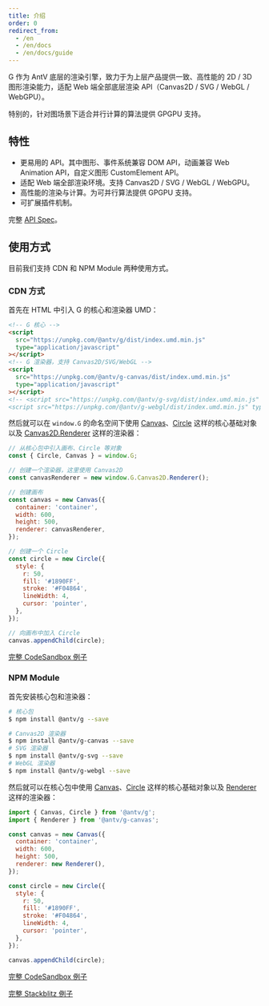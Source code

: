 ```yaml
---
title: 介绍
order: 0
redirect_from:
  - /en
  - /en/docs
  - /en/docs/guide
---
```


G 作为 AntV 底层的渲染引擎，致力于为上层产品提供一致、高性能的 2D / 3D 图形渲染能力，适配 Web 端全部底层渲染 API（Canvas2D / SVG / WebGL / WebGPU）。

特别的，针对图场景下适合并行计算的算法提供 GPGPU 支持。

## 特性

- 更易用的 API。其中图形、事件系统兼容 DOM API，动画兼容 Web Animation API，自定义图形 CustomElement API。
- 适配 Web 端全部渲染环境。支持 Canvas2D / SVG / WebGL / WebGPU。
- 高性能的渲染与计算。为可并行算法提供 GPGPU 支持。
- 可扩展插件机制。

完整 [API Spec](/api.html)。

## 使用方式

目前我们支持 CDN 和 NPM Module 两种使用方式。

### CDN 方式

首先在 HTML 中引入 G 的核心和渲染器 UMD：

```html
<!-- G 核心 -->
<script
  src="https://unpkg.com/@antv/g/dist/index.umd.min.js"
  type="application/javascript"
></script>
<!-- G 渲染器，支持 Canvas2D/SVG/WebGL -->
<script
  src="https://unpkg.com/@antv/g-canvas/dist/index.umd.min.js"
  type="application/javascript"
></script>
<!-- <script src="https://unpkg.com/@antv/g-svg/dist/index.umd.min.js" type="application/javascript"></script>
<script src="https://unpkg.com/@antv/g-webgl/dist/index.umd.min.js" type="application/javascript"></script> -->
```

然后就可以在 `window.G` 的命名空间下使用 [Canvas](/zh/docs/api/canvas)、[Circle](/zh/docs/api/basic/circle) 这样的核心基础对象以及 [Canvas2D.Renderer](/zh/docs/api/renderer) 这样的渲染器：

```js
// 从核心包中引入画布、Circle 等对象
const { Circle, Canvas } = window.G;

// 创建一个渲染器，这里使用 Canvas2D
const canvasRenderer = new window.G.Canvas2D.Renderer();

// 创建画布
const canvas = new Canvas({
  container: 'container',
  width: 600,
  height: 500,
  renderer: canvasRenderer,
});

// 创建一个 Circle
const circle = new Circle({
  style: {
    r: 50,
    fill: '#1890FF',
    stroke: '#F04864',
    lineWidth: 4,
    cursor: 'pointer',
  },
});

// 向画布中加入 Circle
canvas.appendChild(circle);
```

[完整 CodeSandbox 例子](https://codesandbox.io/s/yi-umd-xing-shi-shi-yong-g-701x5?file=/index.js)

### NPM Module

首先安装核心包和渲染器：

```bash
# 核心包
$ npm install @antv/g --save

# Canvas2D 渲染器
$ npm install @antv/g-canvas --save
# SVG 渲染器
$ npm install @antv/g-svg --save
# WebGL 渲染器
$ npm install @antv/g-webgl --save
```

然后就可以在核心包中使用 [Canvas](/zh/docs/api/canvas)、[Circle](/zh/docs/api/basic/circle) 这样的核心基础对象以及 [Renderer](/zh/docs/api/renderer) 这样的渲染器：

```js
import { Canvas, Circle } from '@antv/g';
import { Renderer } from '@antv/g-canvas';

const canvas = new Canvas({
  container: 'container',
  width: 600,
  height: 500,
  renderer: new Renderer(),
});

const circle = new Circle({
  style: {
    r: 50,
    fill: '#1890FF',
    stroke: '#F04864',
    lineWidth: 4,
    cursor: 'pointer',
  },
});

canvas.appendChild(circle);
```

[完整 CodeSandbox 例子](https://codesandbox.io/s/yi-npm-module-xing-shi-shi-yong-g-wjfux?file=/index.js)

[完整 Stackblitz 例子](https://stackblitz.com/edit/vitejs-vite-nnas74?file=src/main.ts)

